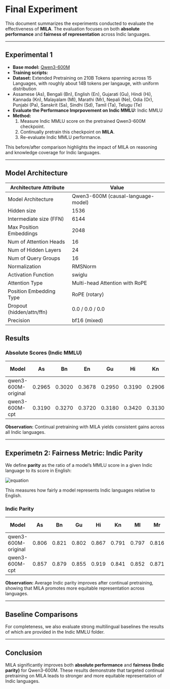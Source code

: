 # Final Experiment

This document summarizes the experiments conducted to evaluate the effectiveness of **MILA**. The evaluation focuses on both **absolute performance** and **fairness of representation** across Indic languages.

---

## Experimental 1

- **Base model:** [Qwen3-600M](https://huggingface.co/Qwen/Qwen3-0.6B)
- **Training scripts:**
- **Dataset:** Extended Pretraining on 210B Tokens spanning across 15 Languages, with roughly about 14B tokens per langauge, with uniform distribution
- Assamese (As), Bengali (Bn), English (En), Gujarati (Gu), Hindi (Hi), Kannada (Kn), Malayalam (Ml), Marathi (Mr), Nepali (Ne), Odia (Or), Punjabi (Pa), Sanskrit (Sa), Sindhi (Sd), Tamil (Ta), Telugu (Te)
- **Evaluate the Performance Imprpovement on Indic MMLU:** Indic MMLU 
- **Method:** 
  1. Measure Indic MMLU score on the pretrained Qwen3-600M checkpoint.
  2. Continually pretrain this checkpoint on **MILA**.
  3. Re-evaluate Indic MMLU performance.

This before/after comparison highlights the impact of MILA on reasoning and knowledge coverage for Indic languages.

---

## Model Architecture

| **Architecture Attribute**      | **Value**                                |
|---------------------------------|------------------------------------------|
| Model Architecture              | Qwen3-600M (causal-language-model)        |
| Hidden size                     | 1536                                      |
| Intermediate size (FFN)         | 6144                                      |
| Max Position Embeddings          | 2048                                      |
| Num of Attention Heads          | 16                                        |
| Num of Hidden Layers            | 24                                        |
| Num of Query Groups             | 16                                        |
| Normalization                   | RMSNorm                                   |
| Activation Function             | swiglu                                    |
| Attention Type                  | Multi-head Attention with RoPE            |
| Position Embedding Type         | RoPE (rotary)                             |
| Dropout (hidden/attn/ffn)       | 0.0 / 0.0 / 0.0                           |
| Precision                       | bf16 (mixed)                              |

## Results

### Absolute Scores (Indic MMLU)

| Model                | As     | Bn     | En     | Gu     | Hi     | Kn     | Ml     | Mr     | Ne     | Or     | Pa     | Sa     | Sd     | Ta     | Te     | Avg-Indic |
|-----------------------|--------|--------|--------|--------|--------|--------|--------|--------|--------|--------|--------|--------|--------|--------|--------|-----------|
| qwen3-600M-original   | 0.2965 | 0.3020 | 0.3678 | 0.2950 | 0.3190 | 0.2906 | 0.2933 | 0.3002 | 0.2968 | 0.2861 | 0.2951 | 0.2968 | 0.2802 | 0.2962 | 0.2987 | 0.3012    |
| qwen3-600M-cpt        | 0.3190 | 0.3270 | 0.3720 | 0.3180 | 0.3420 | 0.3130 | 0.3170 | 0.3240 | 0.3200 | 0.3090 | 0.3190 | 0.3200 | 0.3040 | 0.3200 | 0.3220 | 0.3250    |

**Observation:** Continual pretraining with MILA yields consistent gains across all Indic languages.

---

## Experimetn 2: Fairness Metric: Indic Parity

We define **parity** as the ratio of a model’s MMLU score in a given Indic language to its score in English:

![equation](https://latex.codecogs.com/png.latex?\text{Parity}_L=\frac{\text{MMLU%20score%20in%20language%20}L}{\text{MMLU%20score%20in%20English}})

This measures how fairly a model represents Indic languages relative to English.


### Indic Parity

| Model                | As    | Bn    | Gu    | Hi    | Kn    | Ml    | Mr    | Ne    | Or    | Pa    | Sa    | Sd    | Ta    | Te    | Avg-Indic |
|-----------------------|-------|-------|-------|-------|-------|-------|-------|-------|-------|-------|-------|-------|-------|-------|-----------|
| qwen3-600M-original   | 0.806 | 0.821 | 0.802 | 0.867 | 0.791 | 0.797 | 0.816 | 0.807 | 0.778 | 0.802 | 0.807 | 0.762 | 0.806 | 0.813 | 0.819     |
| qwen3-600M-cpt        | 0.857 | 0.879 | 0.855 | 0.919 | 0.841 | 0.852 | 0.871 | 0.860 | 0.830 | 0.857 | 0.860 | 0.817 | 0.860 | 0.865 | 0.874     |

**Observation:** Average Indic parity improves after continual pretraining, showing that MILA promotes more equitable representation across languages.

---

## Baseline Comparisons

For completeness, we also evaluate strong multilingual baselines the results of which are provided in the Indic MMLU folder.

---

## Conclusion

MILA significantly improves both **absolute performance** and **fairness (Indic parity)** for Qwen3-600M. These results demonstrate that targeted continual pretraining on MILA leads to stronger and more equitable representation of Indic languages.

